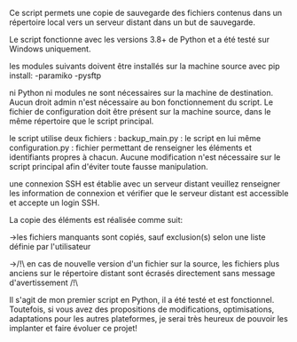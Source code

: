 Ce script permets une copie de sauvegarde des fichiers contenus dans un répertoire local vers un serveur distant dans un but de sauvegarde.

Le script fonctionne avec les versions 3.8+ de Python et a été testé sur Windows uniquement.

les modules suivants doivent être installés sur la machine source avec pip install:
-paramiko
-pysftp

ni Python ni modules ne sont nécessaires sur la machine de destination.
Aucun droit admin n'est nécessaire au bon fonctionnement du script.
Le fichier de configuration doit être présent sur la machine source, dans le même répertoire que le script principal.

le script utilise deux fichiers :
backup_main.py : le script en lui même
configuration.py : fichier permettant de renseigner les éléments et identifiants propres à chacun.
Aucune modification n'est nécessaire sur le script principal afin d'éviter toute fausse manipulation.

une connexion SSH est établie avec un serveur distant veuillez renseigner les information de connexion et vérifier que le serveur distant est accessible et accepte un login SSH.

La copie des éléments est réalisée comme suit:

->les fichiers manquants sont copiés, sauf exclusion(s) selon une liste définie par l'utilisateur

->/!\ en cas de nouvelle version d'un fichier sur la source, les fichiers plus anciens sur le répertoire distant sont écrasés directement sans message d'avertissement /!\

Il s'agit de mon premier script en Python, il a été testé et est fonctionnel. Toutefois, si vous avez des propositions de modifications, optimisations, adaptations pour les autres plateformes, je serai très heureux de pouvoir les implanter et faire évoluer ce projet!
